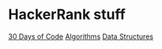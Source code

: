 # HackerRank stuff
[30 Days of Code](https://www.hackerrank.com/domains/tutorials/30-days-of-code)
[Algorithms](https://www.hackerrank.com/domains/algorithms)
[Data Structures](https://www.hackerrank.com/domains/data-structures)
